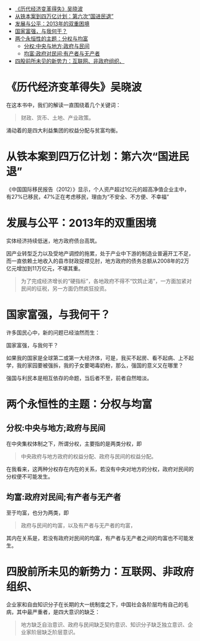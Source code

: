 <!-- TOC -->

- [《历代经济变革得失》吴晓波](#历代经济变革得失吴晓波)
- [从铁本案到四万亿计划：第六次“国进民退”](#从铁本案到四万亿计划第六次国进民退)
- [发展与公平：2013年的双重困境](#发展与公平2013年的双重困境)
- [国家富强，与我何干？](#国家富强与我何干)
- [两个永恒性的主题：分权与均富](#两个永恒性的主题分权与均富)
    - [分权:中央与地方;政府与民间](#分权中央与地方政府与民间)
    - [均富:政府对民间;有产者与无产者](#均富政府对民间有产者与无产者)
- [四股前所未见的新势力：互联网、非政府组织、](#四股前所未见的新势力互联网非政府组织)

<!-- /TOC -->

# 《历代经济变革得失》吴晓波

在这本书中，我们的解读一直围绕着几个关键词：

>财政、货币、土地、产业政策。

涌动着的是四大利益集团的权益分配与贫富均衡。

# 从铁本案到四万亿计划：第六次“国进民退”

《中国国际移民报告（2012）》显示，个人资产超过1亿元的超高净值企业主中，有27%已移民，47%正在考虑移民，理由为“不安全、不方便、不幸福”

# 发展与公平：2013年的双重困境

实体经济持续低迷，地方政府债台高筑。

因产业转型乏力以及受地产调控的拖累，处于产业中下游的制造业普遍开工不足，而一直依赖土地收入的县市财政捉襟见肘，地方政府的债务总额从2008年的2万亿元增加到11万亿元，不堪其重。

>为了完成经济增长的“硬指标”，各地政府不得不“饮鸩止渴”，一方面加紧对民间的征税，另一方面仍然疯狂投资。

# 国家富强，与我何干？

许多国民心中，新的问题已经油然而生：

国家富强，与我何干？

如果我的国家是全球第二或第一大经济体，可是，我买不起房、看不起病、上不起学，我的家园要被强拆，我的子女要喝毒奶粉，那么，强国的意义又在哪里？

强国与利民本是相互依存的命题，当后者不至，前者自然暗淡。



# 两个永恒性的主题：分权与均富

## 分权:中央与地方;政府与民间

在中央集权体制之下，所谓分权，主要指的是两类分权，即

>中央政府与地方政府的权益分配、政府与民间的权益分配。

在我看来，这两种分权存在内在的关系，若没有中央对地方的分权，政府对民间的分权便不可能发生。

## 均富:政府对民间;有产者与无产者

至于均富，也分为两类，即

>政府与民间的均富，以及有产者与无产者的均富，

其内在关系是，若没有政府对民间的均富，有产者与无产者之间的均富也不可能发生。

# 四股前所未见的新势力：互联网、非政府组织、

企业家和自由知识分子在长期的大一统制度之下，中国社会各阶层均有自己的毛病，其中最严重者，是四大意识的缺乏：

>地方缺乏自治意识、政府与民间缺乏契约意识、知识分子缺乏独立意识、企业家阶层缺乏阶层意识。